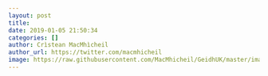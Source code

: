 ```yaml
---
layout: post
title:
date: 2019-01-05 21:50:34
categories: []
author: Crìstean MacMhìcheil
author_url: https://twitter.com/macmhicheil
image: https://raw.githubusercontent.com/MacMhicheil/GeidhUK/master/images/.png
---
```




<!--more-->
